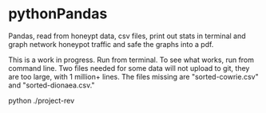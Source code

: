 # pythonPandas
Pandas, read from honeypt data, csv files, print out stats in terminal and graph network honeypot traffic and safe the graphs into a pdf.

This is a work in progress. Run from terminal. To see what works, run from command line. Two files needed for some data will not upload to git, they are too large, with 1 million+ lines. The files missing are "sorted-cowrie.csv" and "sorted-dionaea.csv."

python ./project-rev 
